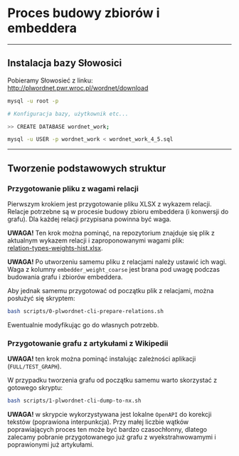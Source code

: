 # Proces budowy zbiorów i embeddera

---

## Instalacja bazy Słowosici

Pobieramy Słowosieć z linku: http://plwordnet.pwr.wroc.pl/wordnet/download

```bash
mysql -u root -p

# Konfiguracja bazy, użytkownik etc...

>> CREATE DATABASE wordnet_work;

mysql -u USER -p wordnet_work < wordnet_work_4_5.sql
```

---

## Tworzenie podstawowych struktur

### Przygotowanie pliku z wagami relacji

Pierwszym krokiem jest przygotowanie pliku XLSX z wykazem relacji.  Relacje potrzebne są w procesie 
budowy zbioru embeddera (i konwersji do grafu). Dla każdej relacji przypisana powinna być waga.

**UWAGA!** Ten krok można pominąć, na repozytorium znajduje się plik z aktualnym wykazem relacji
i zaproponowanymi wagami plik:  
[relation-types-weights-hist.xlsx](resources/mappings/relation-types-weights-hist.xlsx).

**UWAGA!** Po utworzeniu samemu pliku z relacjami należy ustawić ich wagi. Waga z kolumny 
`embedder_weight_coarse` jest brana pod uwagę podczas budowania grafu i zbiorów embeddera.

Aby jednak samemu przygotować od początku plik z relacjami, można posłużyć się skryptem:

```bash 
bash scripts/0-plwordnet-cli-prepare-relations.sh
```
Ewentualnie modyfikując go do własnych potrzebb.


### Przygotowanie grafu z artykułami z Wikipedii

**UWAGA!** ten krok można pominąć instalując zależności aplikacji (`FULL/TEST_GRAPH`).

W przypadku tworzenia grafu od początku samemu warto skorzystać z gotowego skryptu:

```bash
bash scripts/1-plwordnet-cli-dump-to-nx.sh
```

**UWAGA!** w skrypcie wykorzystywana jest lokalne `OpenAPI` do korekcji tekstów (poprawiona interpunkcja).
Przy małej liczbie wątków poprawiających proces ten może być bardzo czasochłonny, dlatego zalecamy
pobranie przygotowanego już grafu z wyekstrahwowamymi i poprawionymi już artykułami.